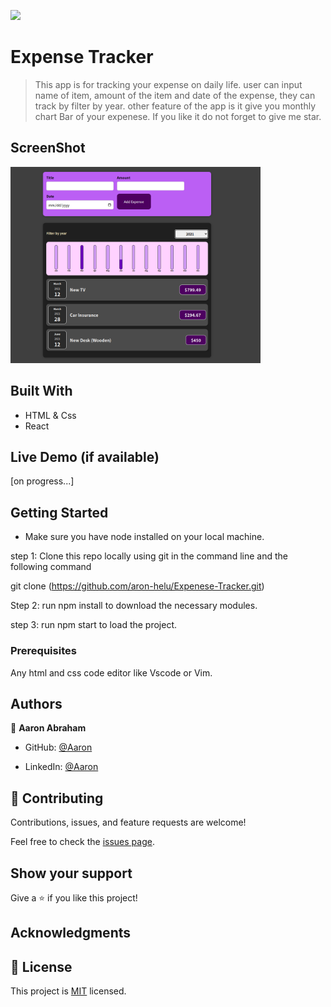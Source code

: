 ![](https://img.shields.io/badge/Microverse-blueviolet)

# Expense Tracker

> This app is for tracking your expense on daily life. user can input name of item, amount of the item and date of the expense, they can track by filter by year. other feature of the app is it give you monthly chart Bar of your expenese. If you like it do not forget to give me star.

## ScreenShot

<img src="./expense.png" width="400px" ></img>
## Built With

- HTML & Css
- React

## Live Demo (if available)
 [on progress...]

## Getting Started
- Make sure you have node installed on your local machine.

step 1: Clone this repo locally using git in the command line and the following command

git clone (https://github.com/aron-helu/Expenese-Tracker.git)

Step 2: run npm install to download the necessary modules.

step 3: run npm start to load the project.

### Prerequisites

Any html and css code editor like Vscode or Vim.


## Authors

👤 **Aaron Abraham**

- GitHub: [@Aaron](https://github.com/aron-helu)

- LinkedIn: [@Aaron](https://www.linkedin.com/in/aron-abraham-90a4321b0/)


## 🤝 Contributing

Contributions, issues, and feature requests are welcome!

Feel free to check the [issues page](../../issues/).



## Show your support

Give a ⭐️ if you like this project!

## Acknowledgments



## 📝 License

This project is [MIT](./MIT.md) licensed.
